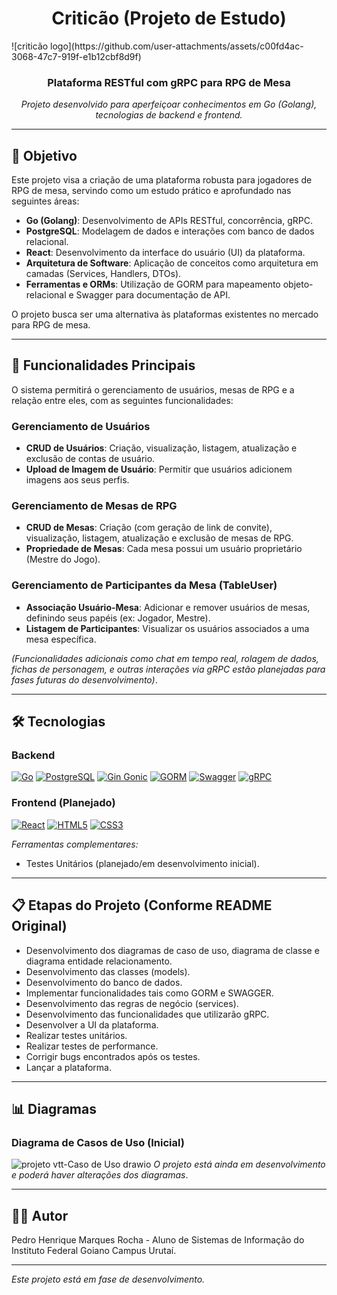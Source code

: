 <div align = "center"> <h1>Criticão (Projeto de Estudo)</h1></div>
![criticão logo](https://github.com/user-attachments/assets/c00fd4ac-3068-47c7-919f-e1b12cbf8d9f)
<div align="center">
  <h3>Plataforma RESTful com gRPC para RPG de Mesa</h3>
  <p><i>Projeto desenvolvido para aperfeiçoar conhecimentos em Go (Golang), tecnologias de backend e frontend.</i></p>
</div>

---

## 🧠 Objetivo
Este projeto visa a criação de uma plataforma robusta para jogadores de RPG de mesa, servindo como um estudo prático e aprofundado nas seguintes áreas:
- **Go (Golang)**: Desenvolvimento de APIs RESTful, concorrência, gRPC.
- **PostgreSQL**: Modelagem de dados e interações com banco de dados relacional.
- **React**: Desenvolvimento da interface do usuário (UI) da plataforma.
- **Arquitetura de Software**: Aplicação de conceitos como arquitetura em camadas (Services, Handlers, DTOs).
- **Ferramentas e ORMs**: Utilização de GORM para mapeamento objeto-relacional e Swagger para documentação de API.

O projeto busca ser uma alternativa às plataformas existentes no mercado para RPG de mesa.

---

## 🚀 Funcionalidades Principais
O sistema permitirá o gerenciamento de usuários, mesas de RPG e a relação entre eles, com as seguintes funcionalidades:

### Gerenciamento de Usuários
- **CRUD de Usuários**: Criação, visualização, listagem, atualização e exclusão de contas de usuário.
- **Upload de Imagem de Usuário**: Permitir que usuários adicionem imagens aos seus perfis.

### Gerenciamento de Mesas de RPG
- **CRUD de Mesas**: Criação (com geração de link de convite), visualização, listagem, atualização e exclusão de mesas de RPG.
- **Propriedade de Mesas**: Cada mesa possui um usuário proprietário (Mestre do Jogo).

### Gerenciamento de Participantes da Mesa (TableUser)
- **Associação Usuário-Mesa**: Adicionar e remover usuários de mesas, definindo seus papéis (ex: Jogador, Mestre).
- **Listagem de Participantes**: Visualizar os usuários associados a uma mesa específica.

*(Funcionalidades adicionais como chat em tempo real, rolagem de dados, fichas de personagem, e outras interações via gRPC estão planejadas para fases futuras do desenvolvimento)*.

---

## 🛠 Tecnologias
### Backend
[![Go](https://img.shields.io/badge/Go-00ADD8?style=for-the-badge&logo=go&logoColor=white)](https://golang.org/)
[![PostgreSQL](https://img.shields.io/badge/PostgreSQL-316192?style=for-the-badge&logo=postgresql&logoColor=white)](https://www.postgresql.org/)
[![Gin Gonic](https://img.shields.io/badge/Gin%20Gonic-009485?style=for-the-badge&logo=gin&logoColor=white)](https://gin-gonic.com/)
[![GORM](https://img.shields.io/badge/GORM-C42B9F?style=for-the-badge&logo=gorm&logoColor=white)](https://gorm.io/)
[![Swagger](https://img.shields.io/badge/Swagger-85EA2D?style=for-the-badge&logo=swagger&logoColor=black)](https://swagger.io/)
[![gRPC](https://img.shields.io/badge/gRPC-4283F3?style=for-the-badge&logo=grpc&logoColor=white)](https://grpc.io/)

### Frontend (Planejado)
[![React](https://img.shields.io/badge/React-20232A?style=for-the-badge&logo=react&logoColor=61DAFB)](https://reactjs.org/)
[![HTML5](https://img.shields.io/badge/HTML5-E34F26?style=for-the-badge&logo=html5&logoColor=white)](https://developer.mozilla.org/en-US/docs/Web/Guide/HTML/HTML5)
[![CSS3](https://img.shields.io/badge/CSS3-1572B6?style=for-the-badge&logo=css3&logoColor=white)](https://developer.mozilla.org/en-US/docs/Web/CSS)

*Ferramentas complementares:*
- Testes Unitários (planejado/em desenvolvimento inicial).

---

## 📋 Etapas do Projeto (Conforme README Original)
- Desenvolvimento dos diagramas de caso de uso, diagrama de classe e diagrama entidade relacionamento.
- Desenvolvimento das classes (models).
- Desenvolvimento do banco de dados.
- Implementar funcionalidades tais como GORM e SWAGGER.
- Desenvolvimento das regras de negócio (services).
- Desenvolvimento das funcionalidades que utilizarão gRPC.
- Desenvolver a UI da plataforma.
- Realizar testes unitários.
- Realizar testes de performance.
- Corrigir bugs encontrados após os testes.
- Lançar a plataforma.

---

## 📊 Diagramas
### Diagrama de Casos de Uso (Inicial)
![projeto vtt-Caso de Uso drawio](https://github.com/user-attachments/assets/4ecb1797-9342-4c5a-aa71-516118f249bd)
*O projeto está ainda em desenvolvimento e poderá haver alterações dos diagramas*.

---

## 🧑‍💻 Autor
Pedro Henrique Marques Rocha - Aluno de Sistemas de Informação do Instituto Federal Goiano Campus Urutaí.

---
*Este projeto está em fase de desenvolvimento.*
